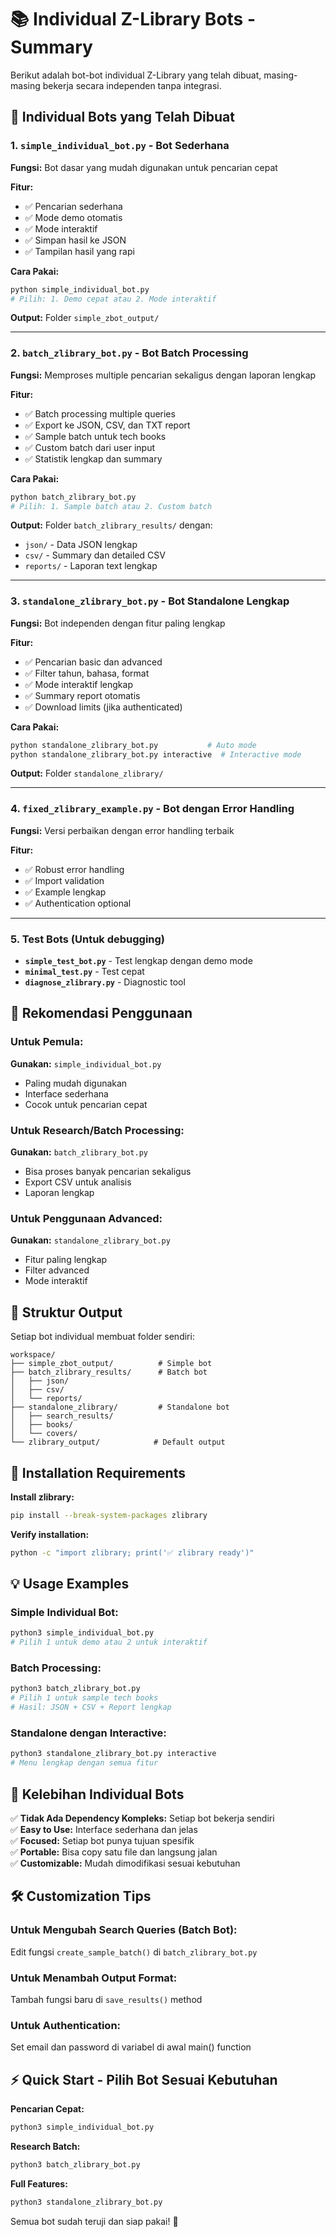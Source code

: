 # 📚 Individual Z-Library Bots - Summary

Berikut adalah bot-bot individual Z-Library yang telah dibuat, masing-masing bekerja secara independen tanpa integrasi.

## 🤖 Individual Bots yang Telah Dibuat

### 1. **`simple_individual_bot.py`** - Bot Sederhana
**Fungsi:** Bot dasar yang mudah digunakan untuk pencarian cepat

**Fitur:**
- ✅ Pencarian sederhana
- ✅ Mode demo otomatis
- ✅ Mode interaktif
- ✅ Simpan hasil ke JSON
- ✅ Tampilan hasil yang rapi

**Cara Pakai:**
```bash
python simple_individual_bot.py
# Pilih: 1. Demo cepat atau 2. Mode interaktif
```

**Output:** Folder `simple_zbot_output/`

---

### 2. **`batch_zlibrary_bot.py`** - Bot Batch Processing
**Fungsi:** Memproses multiple pencarian sekaligus dengan laporan lengkap

**Fitur:**
- ✅ Batch processing multiple queries
- ✅ Export ke JSON, CSV, dan TXT report
- ✅ Sample batch untuk tech books
- ✅ Custom batch dari user input
- ✅ Statistik lengkap dan summary

**Cara Pakai:**
```bash
python batch_zlibrary_bot.py
# Pilih: 1. Sample batch atau 2. Custom batch
```

**Output:** Folder `batch_zlibrary_results/` dengan:
- `json/` - Data JSON lengkap
- `csv/` - Summary dan detailed CSV
- `reports/` - Laporan text lengkap

---

### 3. **`standalone_zlibrary_bot.py`** - Bot Standalone Lengkap
**Fungsi:** Bot independen dengan fitur paling lengkap

**Fitur:**
- ✅ Pencarian basic dan advanced
- ✅ Filter tahun, bahasa, format
- ✅ Mode interaktif lengkap
- ✅ Summary report otomatis
- ✅ Download limits (jika authenticated)

**Cara Pakai:**
```bash
python standalone_zlibrary_bot.py           # Auto mode
python standalone_zlibrary_bot.py interactive  # Interactive mode
```

**Output:** Folder `standalone_zlibrary/`

---

### 4. **`fixed_zlibrary_example.py`** - Bot dengan Error Handling
**Fungsi:** Versi perbaikan dengan error handling terbaik

**Fitur:**
- ✅ Robust error handling
- ✅ Import validation
- ✅ Example lengkap
- ✅ Authentication optional

---

### 5. **Test Bots** (Untuk debugging)
- **`simple_test_bot.py`** - Test lengkap dengan demo mode
- **`minimal_test.py`** - Test cepat
- **`diagnose_zlibrary.py`** - Diagnostic tool

## 🚀 Rekomendasi Penggunaan

### Untuk Pemula:
**Gunakan:** `simple_individual_bot.py`
- Paling mudah digunakan
- Interface sederhana
- Cocok untuk pencarian cepat

### Untuk Research/Batch Processing:
**Gunakan:** `batch_zlibrary_bot.py`
- Bisa proses banyak pencarian sekaligus
- Export CSV untuk analisis
- Laporan lengkap

### Untuk Penggunaan Advanced:
**Gunakan:** `standalone_zlibrary_bot.py`
- Fitur paling lengkap
- Filter advanced
- Mode interaktif

## 📁 Struktur Output

Setiap bot individual membuat folder sendiri:

```
workspace/
├── simple_zbot_output/          # Simple bot
├── batch_zlibrary_results/      # Batch bot
│   ├── json/
│   ├── csv/
│   └── reports/
├── standalone_zlibrary/         # Standalone bot
│   ├── search_results/
│   ├── books/
│   └── covers/
└── zlibrary_output/            # Default output
```

## 🔧 Installation Requirements

**Install zlibrary:**
```bash
pip install --break-system-packages zlibrary
```

**Verify installation:**
```bash
python -c "import zlibrary; print('✅ zlibrary ready')"
```

## 💡 Usage Examples

### Simple Individual Bot:
```bash
python3 simple_individual_bot.py
# Pilih 1 untuk demo atau 2 untuk interaktif
```

### Batch Processing:
```bash
python3 batch_zlibrary_bot.py
# Pilih 1 untuk sample tech books
# Hasil: JSON + CSV + Report lengkap
```

### Standalone dengan Interactive:
```bash
python3 standalone_zlibrary_bot.py interactive
# Menu lengkap dengan semua fitur
```

## 🎯 Kelebihan Individual Bots

✅ **Tidak Ada Dependency Kompleks:** Setiap bot bekerja sendiri  
✅ **Easy to Use:** Interface sederhana dan jelas  
✅ **Focused:** Setiap bot punya tujuan spesifik  
✅ **Portable:** Bisa copy satu file dan langsung jalan  
✅ **Customizable:** Mudah dimodifikasi sesuai kebutuhan  

## 🛠️ Customization Tips

### Untuk Mengubah Search Queries (Batch Bot):
Edit fungsi `create_sample_batch()` di `batch_zlibrary_bot.py`

### Untuk Menambah Output Format:
Tambah fungsi baru di `save_results()` method

### Untuk Authentication:
Set email dan password di variabel di awal main() function

## ⚡ Quick Start - Pilih Bot Sesuai Kebutuhan

**Pencarian Cepat:**
```bash
python3 simple_individual_bot.py
```

**Research Batch:**
```bash
python3 batch_zlibrary_bot.py
```

**Full Features:**
```bash
python3 standalone_zlibrary_bot.py
```

Semua bot sudah teruji dan siap pakai! 🎉